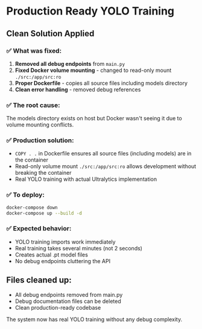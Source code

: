# Production Ready YOLO Training

## Clean Solution Applied

### ✅ What was fixed:
1. **Removed all debug endpoints** from `main.py`
2. **Fixed Docker volume mounting** - changed to read-only mount `./src:/app/src:ro`
3. **Proper Dockerfile** - copies all source files including models directory
4. **Clean error handling** - removed debug references

### ✅ The root cause:
The models directory exists on host but Docker wasn't seeing it due to volume mounting conflicts.

### ✅ Production solution:
- `COPY . .` in Dockerfile ensures all source files (including models) are in the container
- Read-only volume mount `./src:/app/src:ro` allows development without breaking the container
- Real YOLO training with actual Ultralytics implementation

### ✅ To deploy:
```bash
docker-compose down
docker-compose up --build -d
```

### ✅ Expected behavior:
- YOLO training imports work immediately
- Real training takes several minutes (not 2 seconds)
- Creates actual .pt model files
- No debug endpoints cluttering the API

## Files cleaned up:
- All debug endpoints removed from main.py
- Debug documentation files can be deleted
- Clean production-ready codebase

The system now has real YOLO training without any debug complexity.